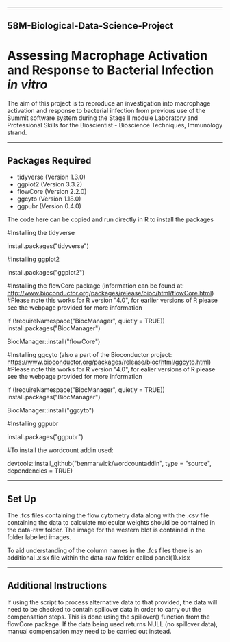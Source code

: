 ---------------------------------------------------------------
58M-Biological-Data-Science-Project
---------------------------------------------------------------

# Assessing Macrophage Activation and Response to Bacterial Infection *in vitro*

The aim of this project is to reproduce an investigation into macrophage activation and response to bacterial infection from previous use of the Summit software system during the Stage II module Laboratory and Professional Skills for the Bioscientist - Bioscience Techniques, Immunology strand. 

---------------------------------------------------------------
Packages Required
---------------------------------------------------------------

* tidyverse (Version 1.3.0)
* ggplot2 (Version 3.3.2)
* flowCore (Version 2.2.0)
* ggcyto (Version 1.18.0)
* ggpubr (Version 0.4.0)

The code here can be copied and run directly in R to install the packages

#Installing the tidyverse

install.packages("tidyverse")

#Installing ggplot2

install.packages("ggplot2")

#Installing the flowCore package (information can be found at: http://www.bioconductor.org/packages/release/bioc/html/flowCore.html)
#Please note this works for R version "4.0", for earlier versions of R please see the webpage provided for more information

if (!requireNamespace("BiocManager", quietly = TRUE))
    install.packages("BiocManager")

BiocManager::install("flowCore")

#Installing ggcyto (also a part of the Bioconductor project: https://www.bioconductor.org/packages/release/bioc/html/ggcyto.html)
#Please note this works for R version "4.0", for ealier versions of R please see the webpage provided for more information

if (!requireNamespace("BiocManager", quietly = TRUE))
    install.packages("BiocManager")

BiocManager::install("ggcyto")

#Installing ggpubr

install.packages("ggpubr")

#To install the wordcount addin used: 

devtools::install_github("benmarwick/wordcountaddin", type = "source", dependencies = TRUE)

--------------------------------------------------------------
Set Up
--------------------------------------------------------------

The .fcs files containing the flow cytometry data along with the .csv file containing the data to calculate molecular weights should be contained in the data-raw folder. The image for the western blot is contained in the folder labelled images. 

To aid understanding of the column names in the .fcs files there is an additional .xlsx file within the data-raw folder called panel(1).xlsx

--------------------------------------------------------------
Additional Instructions
--------------------------------------------------------------

If using the script to process alternative data to that provided, the data will need to be checked to contain spillover data in order to carry out the compensation steps. This is done using the spillover() function from the flowCore package. If the data being used returns NULL (no spillover data), manual compensation may need to be carried out instead. 